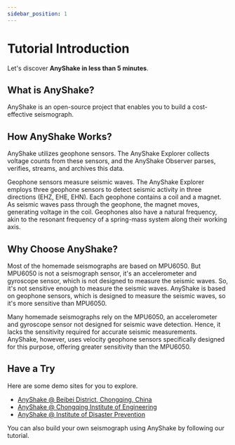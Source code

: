 ```yaml
---
sidebar_position: 1
---
```


# Tutorial Introduction

Let's discover **AnyShake in less than 5 minutes**.

## What is AnyShake?

AnyShake is an open-source project that enables you to build a cost-effective seismograph.

## How AnyShake Works?

AnyShake utilizes geophone sensors. The AnyShake Explorer collects voltage counts from these sensors, and the AnyShake Observer parses, verifies, streams, and archives this data.

Geophone sensors measure seismic waves. The AnyShake Explorer employs three geophone sensors to detect seismic activity in three directions (EHZ, EHE, EHN). Each geophone contains a coil and a magnet. As seismic waves pass through the geophone, the magnet moves, generating voltage in the coil. Geophones also have a natural frequency, akin to the resonant frequency of a spring-mass system along their working axis.

## Why Choose AnyShake?

Most of the homemade seismographs are based on MPU6050. But MPU6050 is not a seismograph sensor, it's an accelerometer and gyroscope sensor, which is not designed to measure the seismic waves. So, it's not sensitive enough to measure the seismic waves. AnyShake is based on geophone sensors, which is designed to measure the seismic waves, so it's more sensitive than MPU6050.

Many homemade seismographs rely on the MPU6050, an accelerometer and gyroscope sensor not designed for seismic wave detection. Hence, it lacks the sensitivity required for accurate seismic measurements. AnyShake, however, uses velocity geophone sensors specifically designed for this purpose, offering greater sensitivity than the MPU6050.

## Have a Try

Here are some demo sites for you to explore.

 - [AnyShake @ Beibei District, Chongqing, China](https://wolfx.rfotg.org)
 - [AnyShake @ Chongqing Institute of Engineering](https://dazu.rfotg.org)
 - [AnyShake @ Institute of Disaster Prevention](https://cidp.rfotg.org)

You can also build your own seismograph using AnyShake by following our tutorial.
